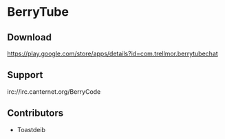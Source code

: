 BerryTube
=========

Download
--------
https://play.google.com/store/apps/details?id=com.trellmor.berrytubechat

Support
-------
irc://irc.canternet.org/BerryCode

Contributors
------------

* Toastdeib
